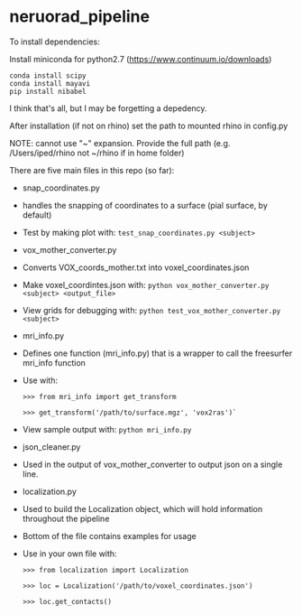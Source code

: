# neruorad_pipeline

To install dependencies:

Install miniconda for python2.7 (https://www.continuum.io/downloads)

    conda install scipy
    conda install mayavi
    pip install nibabel
    
I think that's all, but I may be forgetting a depedency.

After installation (if not on rhino) set the path to mounted rhino in config.py

NOTE: cannot use "~" expansion. Provide the full path (e.g. /Users/iped/rhino not ~/rhino if in home folder)

There are five main files in this repo (so far):

* snap\_coordinates.py
 * handles the snapping of coordinates to a surface (pial surface, by default)
 * Test by making plot with: `test_snap_coordinates.py <subject>`

* vox\_mother\_converter.py
 * Converts VOX\_coords\_mother.txt into voxel\_coordinates.json 
 * Make voxel\_coordintes.json with: `python vox_mother_converter.py <subject> <output_file>`
 * View grids for debugging with: `python test_vox_mother_converter.py <subject>`

* mri\_info.py
 * Defines one function (mri\_info.py) that is a wrapper to call the freesurfer mri\_info function
 * Use with:
    ``` 
    >>> from mri_info import get_transform

    >>> get_transform('/path/to/surface.mgz', 'vox2ras')`
    ```
 * View sample output with: `python mri_info.py`
* json\_cleaner.py
 * Used in the output of vox\_mother\_converter to output json on a single line. 
* localization.py
 * Used to build the Localization object, which will hold information throughout the pipeline
 * Bottom of the file contains examples for usage
 * Use in your own file with:
    ```
    >>> from localization import Localization
    
    >>> loc = Localization('/path/to/voxel_coordinates.json')
    
    >>> loc.get_contacts()
    ```